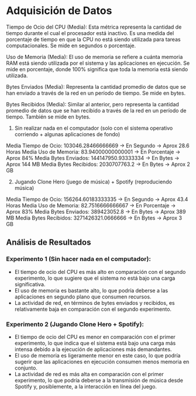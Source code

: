 
# Adquisición de Datos

Tiempo de Ocio del CPU (Media): Esta métrica representa la cantidad de tiempo durante el cual el procesador está inactivo. Es una medida del porcentaje de tiempo en que la CPU no está siendo utilizada para tareas computacionales. Se mide en segundos o porcentaje.

Uso de Memoria (Media): El uso de memoria se refiere a cuánta memoria RAM está siendo utilizada por el sistema y las aplicaciones en ejecución. Se mide en porcentaje, donde 100% significa que toda la memoria está siendo utilizada.

Bytes Enviados (Media): Representa la cantidad promedio de datos que se han enviado a través de la red en un período de tiempo. Se mide en bytes.

Bytes Recibidos (Media): Similar al anterior, pero representa la cantidad promedio de datos que se han recibido a través de la red en un período de tiempo. También se mide en bytes.

1. Sin realizar nada en el computador (solo con el sistema operativo corriendo + algunas aplicaciones de fondo)

Media Tiempo de Ocio: 103046.28466666669 -> En Segundo -> Aprox 28.6 Horas
Media Uso de Memoria: 83.94000000000001 -> En Porcentaje -> Aprox 84%
Media Bytes Enviados: 144147950.93333334 -> En Bytes -> Aprox 144 MB
Media Bytes Recibidos: 2030707763.2 -> En Bytes -> Aprox 2 GB

2. Jugando Clone Hero (juego de música) + Spotify (reproduciendo música)


Media Tiempo de Ocio: 156264.60183333335 -> En Segundo -> Aprox 43.4 Horas
Media Uso de Memoria: 82.7516666666667 -> En Porcentaje -> Aprox 83%
Media Bytes Enviados: 389423052.8 -> En Bytes -> Aprox 389 MB
Media Bytes Recibidos: 3271426321.0666666 -> En Bytes -> Aprox 3 GB

## Análisis de Resultados

### Experimento 1 (Sin hacer nada en el computador):

- El tiempo de ocio del CPU es más alto en comparación con el segundo experimento, lo que sugiere que el sistema no está bajo una carga significativa.
- El uso de memoria es bastante alto, lo que podría deberse a las aplicaciones en segundo plano que consumen recursos.
- La actividad de red, en términos de bytes enviados y recibidos, es relativamente baja en comparación con el segundo experimento.

### Experimento 2 (Jugando Clone Hero + Spotify):

- El tiempo de ocio del CPU es menor en comparación con el primer experimento, lo que indica que el sistema está bajo una carga más intensa debido a la ejecución de aplicaciones más demandantes.
- El uso de memoria es ligeramente menor en este caso, lo que podría sugerir que las aplicaciones en ejecución consumen menos memoria en conjunto.
- La actividad de red es más alta en comparación con el primer experimento, lo que podría deberse a la transmisión de música desde Spotify y, posiblemente, a la interacción en línea del juego.